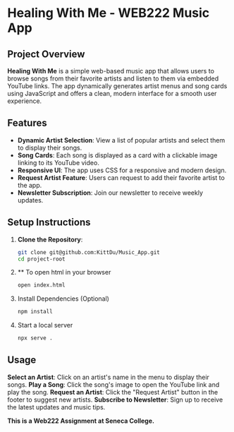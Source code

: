 # Healing With Me - WEB222 Music App

## Project Overview

**Healing With Me** is a simple web-based music app that allows users to browse songs from their favorite artists and listen to them via embedded YouTube links. The app dynamically generates artist menus and song cards using JavaScript and offers a clean, modern interface for a smooth user experience.

## Features

- **Dynamic Artist Selection**: View a list of popular artists and select them to display their songs.
- **Song Cards**: Each song is displayed as a card with a clickable image linking to its YouTube video.
- **Responsive UI**: The app uses CSS for a responsive and modern design.
- **Request Artist Feature**: Users can request to add their favorite artist to the app.
- **Newsletter Subscription**: Join our newsletter to receive weekly updates.


## Setup Instructions

1. **Clone the Repository**:

   ```bash
   git clone git@github.com:KittDu/Music_App.git
   cd project-root
2. ** To open html in your browser
   ```bash
   open index.html
3. Install Dependencies (Optional)
   ```bash
   npm install
4. Start a local server
   ```bash
   npx serve .

## Usage
**Select an Artist**: Click on an artist's name in the menu to display their songs.
**Play a Song**: Click the song's image to open the YouTube link and play the song.
**Request an Artist**: Click the "Request Artist" button in the footer to suggest new artists.
**Subscribe to Newsletter**: Sign up to receive the latest updates and music tips.


**This is a Web222 Assignment at Seneca College.**
